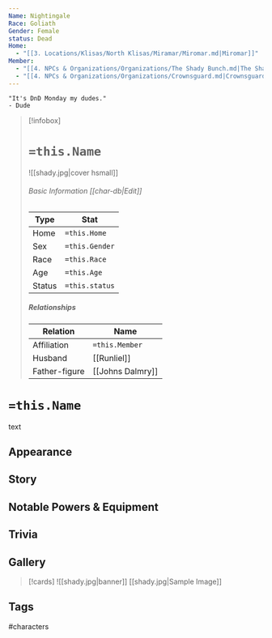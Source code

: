 ```yaml
---
Name: Nightingale
Race: Goliath
Gender: Female
status: Dead
Home:
  - "[[3. Locations/Klisas/North Klisas/Miramar/Miromar.md|Miromar]]"
Member:
  - "[[4. NPCs & Organizations/Organizations/The Shady Bunch.md|The Shady Bunch]]"
  - "[[4. NPCs & Organizations/Organizations/Crownsguard.md|Crownsguard]]"
---
```

	"It's DnD Monday my dudes." 
	- Dude

> [!infobox]
> # `=this.Name`
> ![[shady.jpg|cover hsmall]]
> ###### Basic Information [[char-db|Edit]]
> | Type | Stat |
> | ---- | ---- |
> | Home | `=this.Home` |
> | Sex | `=this.Gender` |
> | Race | `=this.Race` |
> | Age | `=this.Age` |
> | Status | `=this.status` |
> ##### Relationships
> | Relation | Name |
> | ---- | ---- |
> | Affiliation | `=this.Member` |
> |Husband | [[Runliel]]|
> |Father-figure| [[Johns Dalmry]]|

# `=this.Name`
text
## Appearance
## Story
## Notable Powers & Equipment
## Trivia

## Gallery
>[!cards]
>![[shady.jpg|banner]]
>[[shady.jpg|Sample Image]]
>

## Tags
#characters